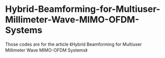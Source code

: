 # Hybrid-Beamforming-for-Multiuser-Millimeter-Wave-MIMO-OFDM-Systems

Those codes are for the article 《Hybrid Beamforming for Multiuser Millimeter Wave MIMO-OFDM Systems》
